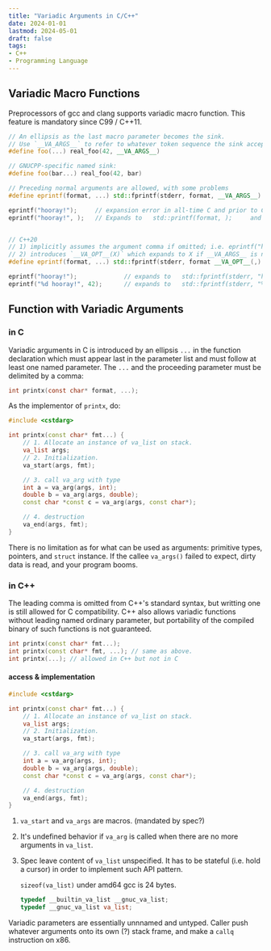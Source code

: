 ```yaml
---
title: "Variadic Arguments in C/C++"
date: 2024-01-01
lastmod: 2024-05-01
draft: false
tags:
- C++
- Programming Language
---
```


## Variadic Macro Functions

Preprocessors of gcc and clang supports variadic macro function. This feature is mandatory since C99 / C++11.

```c++
// An ellipsis as the last macro parameter becomes the sink.
// Use `__VA_ARGS__` to refer to whatever token sequence the sink accepts.
#define foo(...) real_foo(42, __VA_ARGS__)

// GNUCPP-specific named sink:
#define foo(bar...) real_foo(42, bar)

// Preceding normal arguments are allowed, with some problems
#define eprintf(format, ...) std::fprintf(stderr, format, __VA_ARGS__)

eprintf("hooray!");     // expansion error in all-time C and prior to C++20.
eprintf("hooray!", );   // Expands to   std::printf(format, );     and compiler will complain.


// C++20
// 1) implicitly assumes the argument comma if omitted; i.e. eprintf("hooray!") is equivalent to eprintf("hooray!", )
// 2) introduces `__VA_OPT__(X)` which expands to X if __VA_ARGS__ is not empty, or nothing otherwise.
#define eprintf(format, ...) std::fprintf(stderr, format __VA_OPT__(,) __VA_ARGS__)

eprintf("hooray!");             // expands to   std::fprintf(stderr, "hooray");
eprintf("%d hooray!", 42);      // expands to   std::fprintf(stderr, "%d hooray", 42);
```

## Function with Variadic Arguments

### in C

Variadic arguments in C is introduced by an ellipsis `...` in the function declaration
which must appear last in the parameter list and must follow at least one named parameter.
The `...` and the proceeding parameter must be delimited by a comma:

```c
int printx(const char* format, ...);
```

As the implementor of `printx`, do:

```c++
#include <cstdarg>

int printx(const char* fmt...) {
    // 1. Allocate an instance of va_list on stack.
    va_list args;
    // 2. Initialization.
    va_start(args, fmt);

    // 3. call va_arg with type
    int a = va_arg(args, int);
    double b = va_arg(args, double);
    const char *const c = va_arg(args, const char*);

    // 4. destruction
    va_end(args, fmt);
}
```

There is no limitation as for what can be used as arguments: primitive types, pointers, and `struct` instance.
If the callee `va_args()` failed to expect, dirty data is read, and your program booms.

### in C++

The leading comma is omitted from C++'s standard syntax, but writting one is still allowed for C compatibility.
C++ also allows variadic functions without leading named ordinary parameter, but portability of the compiled binary of such functions is not guaranteed.

```c++
int printx(const char* fmt...);
int printx(const char* fmt, ...); // same as above.
int printx(...); // allowed in C++ but not in C
```

#### access & implementation

```c++
#include <cstdarg>

int printx(const char* fmt...) {
    // 1. Allocate an instance of va_list on stack.
    va_list args;
    // 2. Initialization.
    va_start(args, fmt);

    // 3. call va_arg with type
    int a = va_arg(args, int);
    double b = va_arg(args, double);
    const char *const c = va_arg(args, const char*);

    // 4. destruction
    va_end(args, fmt);
}
```

1. `va_start` and `va_args` are macros. (mandated by spec?)
2. It's undefined behavior if `va_arg` is called when there are no more arguments in `va_list`.
3. Spec leave content of `va_list` unspecified. It has to be stateful (i.e. hold a cursor) in order to implement such API pattern.

    `sizeof(va_list)` under amd64 gcc is 24 bytes.

    ```c
    typedef __builtin_va_list __gnuc_va_list;
    typedef __gnuc_va_list va_list;
    ```

Variadic parameters are essentially unnnamed and untyped. Caller push whatever arguments onto its own (?) stack frame, and make a `callq` instruction on x86.